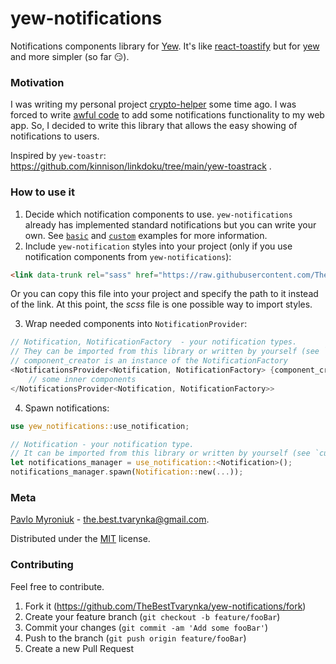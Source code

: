 # yew-notifications

Notifications components library for [Yew](https://yew.rs/). It's like [react-toastify](https://www.npmjs.com/package/react-toastify) but for [yew](https://yew.rs/) and more simpler (so far :smirk:).

### Motivation

I was writing my personal project [crypto-helper](https://github.com/TheBestTvarynka/crypto-helper/) some time ago. I was forced to write [awful code](https://github.com/TheBestTvarynka/crypto-helper/blob/8ad5ca3180925120a6f7ceb39253000f7ce3f447/src/notification.rs) to add some notifications functionality to my web app. So, I decided to write this library that allows the easy showing of notifications to users.

Inspired by `yew-toastr`: https://github.com/kinnison/linkdoku/tree/main/yew-toastrack .

### How to use it

1. Decide which notification components to use. `yew-notifications` already has implemented standard notifications but you can write your own. See [`basic`](https://github.com/TheBestTvarynka/yew-notifications/tree/main/examples/basic) and [`custom`](https://github.com/TheBestTvarynka/yew-notifications/tree/main/examples/custom) examples for more information.
2. Include `yew-notification` styles into your project (only if you use notification components from `yew-notifications`):
```HTML
<link data-trunk rel="sass" href="https://raw.githubusercontent.com/TheBestTvarynka/yew-notifications/main/static/notification.scss" />
```
Or you can copy this file into your project and specify the path to it instead of the link. At this point, the *scss* file is one possible way to import styles.

3. Wrap needed components into `NotificationProvider`:
```Rust
// Notification, NotificationFactory  - your notification types.
// They can be imported from this library or written by yourself (see `custom` example).
// component_creator is an instance of the NotificationFactory
<NotificationsProvider<Notification, NotificationFactory> {component_creator}>
    // some inner components
</NotificationsProvider<Notification, NotificationFactory>>
```
4. Spawn notifications:
```Rust
use yew_notifications::use_notification;

// Notification - your notification type.
// It can be imported from this library or written by yourself (see `custom` example).
let notifications_manager = use_notification::<Notification>();
notifications_manager.spawn(Notification::new(...));
```

### Meta

[Pavlo Myroniuk](https://github.com/TheBestTvarynka) - [the.best.tvarynka@gmail.com](mailto:the.best.tvarynka@gmail.com).

Distributed under the [MIT](https://github.com/TheBestTvarynka/yew-notifications/blob/main/LICENSE) license.

### Contributing

Feel free to contribute.

1. Fork it (<https://github.com/TheBestTvarynka/yew-notifications/fork>)
2. Create your feature branch (`git checkout -b feature/fooBar`)
3. Commit your changes (`git commit -am 'Add some fooBar'`)
4. Push to the branch (`git push origin feature/fooBar`)
5. Create a new Pull Request
